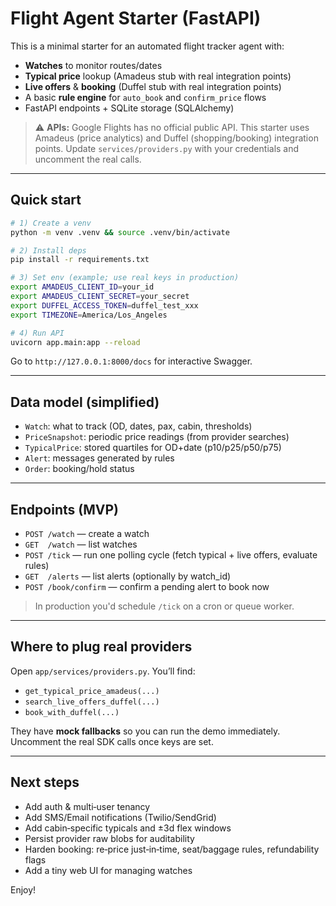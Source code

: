 # Flight Agent Starter (FastAPI)

This is a minimal starter for an automated flight tracker agent with:
- **Watches** to monitor routes/dates
- **Typical price** lookup (Amadeus stub with real integration points)
- **Live offers** & **booking** (Duffel stub with real integration points)
- A basic **rule engine** for `auto_book` and `confirm_price` flows
- FastAPI endpoints + SQLite storage (SQLAlchemy)

> ⚠️ **APIs:** Google Flights has no official public API. This starter uses Amadeus (price analytics) and Duffel (shopping/booking) integration points. Update `services/providers.py` with your credentials and uncomment the real calls.

---

## Quick start

```bash
# 1) Create a venv
python -m venv .venv && source .venv/bin/activate

# 2) Install deps
pip install -r requirements.txt

# 3) Set env (example; use real keys in production)
export AMADEUS_CLIENT_ID=your_id
export AMADEUS_CLIENT_SECRET=your_secret
export DUFFEL_ACCESS_TOKEN=duffel_test_xxx
export TIMEZONE=America/Los_Angeles

# 4) Run API
uvicorn app.main:app --reload
```

Go to `http://127.0.0.1:8000/docs` for interactive Swagger.

---

## Data model (simplified)

- `Watch`: what to track (OD, dates, pax, cabin, thresholds)
- `PriceSnapshot`: periodic price readings (from provider searches)
- `TypicalPrice`: stored quartiles for OD+date (p10/p25/p50/p75)
- `Alert`: messages generated by rules
- `Order`: booking/hold status

---

## Endpoints (MVP)

- `POST /watch` — create a watch
- `GET  /watch` — list watches
- `POST /tick` — run one polling cycle (fetch typical + live offers, evaluate rules)
- `GET  /alerts` — list alerts (optionally by watch_id)
- `POST /book/confirm` — confirm a pending alert to book now

> In production you'd schedule `/tick` on a cron or queue worker.

---

## Where to plug real providers

Open `app/services/providers.py`. You’ll find:
- `get_typical_price_amadeus(...)`
- `search_live_offers_duffel(...)`
- `book_with_duffel(...)`

They have **mock fallbacks** so you can run the demo immediately. Uncomment the real SDK calls once keys are set.

---

## Next steps

- Add auth & multi‑user tenancy
- Add SMS/Email notifications (Twilio/SendGrid)
- Add cabin‑specific typicals and ±3d flex windows
- Persist provider raw blobs for auditability
- Harden booking: re‑price just‑in‑time, seat/baggage rules, refundability flags
- Add a tiny web UI for managing watches

Enjoy!
